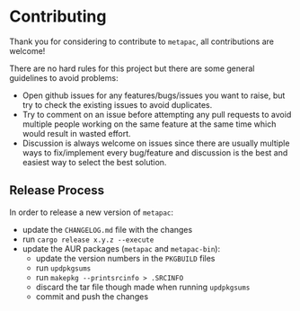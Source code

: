 # Contributing

Thank you for considering to contribute to `metapac`, all contributions are
welcome!

There are no hard rules for this project but there are some general
guidelines to avoid problems:

- Open github issues for any features/bugs/issues you want to raise, but
  try to check the existing issues to avoid duplicates.
- Try to comment on an issue before attempting any pull requests to avoid
  multiple people working on the same feature at the same time which would
  result in wasted effort.
- Discussion is always welcome on issues since there are usually multiple
  ways to fix/implement every bug/feature and discussion is the best and
  easiest way to select the best solution.

## Release Process

In order to release a new version of `metapac`:

- update the `CHANGELOG.md` file with the changes
- run `cargo release x.y.z --execute`
- update the AUR packages (`metapac` and `metapac-bin`):
  - update the version numbers in the `PKGBUILD` files
  - run `updpkgsums`
  - run `makepkg --printsrcinfo > .SRCINFO`
  - discard the tar file though made when running `updpkgsums`
  - commit and push the changes

